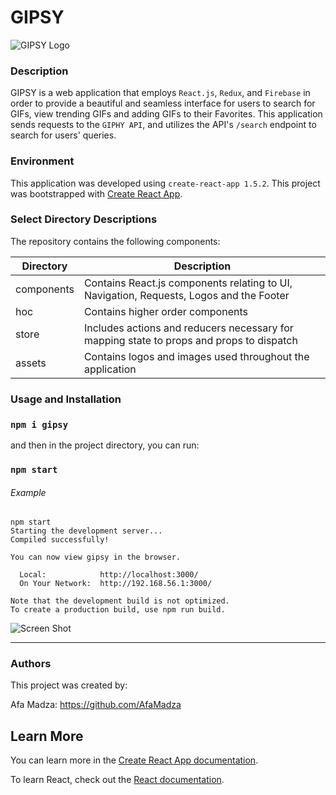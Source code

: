 # GIPSY
![GIPSY Logo](https://i.ibb.co/rybq5bj/Gipsy-Logo.png)


### Description
GIPSY is a web application that employs ``React.js``, ``Redux``, and ``Firebase`` in order to provide a beautiful and seamless interface
for users to search for GIFs, view trending GIFs and adding GIFs to their Favorites. This application sends requests to the ``GIPHY API``,
and utilizes the API's ``/search`` endpoint to search for users' queries.

### Environment
This application was developed using `create-react-app 1.5.2`.
This project was bootstrapped with [Create React App](https://github.com/facebook/create-react-app).

### Select Directory Descriptions
The repository contains the following components:

   **Directory**   |   **Description**
   -------------- | ---------------------
   components | Contains React.js components relating to UI, Navigation, Requests, Logos and the Footer
   hoc | Contains higher order components 
   store | Includes actions and reducers necessary for mapping state to props and props to dispatch
   assets | Contains logos and images used throughout the application

### Usage and Installation
### `npm i gipsy`

and then in the project directory, you can run:

### `npm start`

###### Example 
```
npm start
Starting the development server...
Compiled successfully!

You can now view gipsy in the browser.

  Local:            http://localhost:3000/
  On Your Network:  http://192.168.56.1:3000/

Note that the development build is not optimized.
To create a production build, use npm run build.

```
![Screen Shot](https://i.ibb.co/TTQF818/Gipsy-Screen.jpg)

---

### Authors

This project was created by:

Afa Madza: https://github.com/AfaMadza

## Learn More

You can learn more in the [Create React App documentation](https://facebook.github.io/create-react-app/docs/getting-started).

To learn React, check out the [React documentation](https://reactjs.org/).

